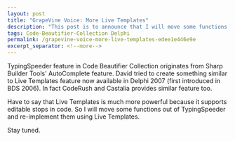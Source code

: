```yaml
---
layout: post
title: "GrapeVine Voice: More Live Templates"
description: "This post is to announce that I will move some functions out of TypingSpeeder and re-implement them using Live Templates."
tags: Code-Beautifier-Collection Delphi
permalink: /grapevine-voice-more-live-templates-edee1e446e9e
excerpt_separator: <!--more-->
---
```

TypingSpeeder feature in Code Beautifier Collection originates from Sharp Builder Tools' AutoComplete feature. David tried to create something similar to Live Templates feature now available in Delphi 2007 (first introduced in BDS 2006). In fact CodeRush and Castalia provides similar feature too.

Have to say that Live Templates is much more powerful because it supports editable stops in code. So I will move some functions out of TypingSpeeder and re-implement them using Live Templates.

Stay tuned.
<!--more-->